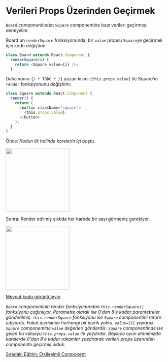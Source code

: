 <h1>Verileri Props Üzerinden Geçirmek</h1>

`Board` componentinden `Square` componentine bazı verileri geçirmeyi deneyelim.

Board'un `renderSquare` fonksiyonunda, bir `value` propsu `Square`ye geçirmek için kodu değiştirin:

```js
class Board extends React.Component {
  renderSquare(i) {
    return <Square value={i} />;
  }
```

Daha sonra `{/ * TODO * /}` yazan kısmı `{this.props.value}` ile Square'ın `render` fonksiyonunu değiştirin:

```js
class Square extends React.Component {
  render() {
    return (
      <button className="square">
        {this.props.value}
      </button>
    );
  }
}
```

Önce: <i>Kodun ilk halinde karelerin içi boştu.</i>

<img src="https://reactjs.org/static/tictac-empty-1566a4f8490d6b4b1ed36cd2c11fe4b6-a9336.png" height="200" />

Sonra: Render edilmiş çıktıda her karede bir sayı görmeniz gerekiyor.

<img src="https://reactjs.org/static/tictac-numbers-685df774da6da48f451356f33f4be8b2-be875.png" height="200" />

<a href="https://codepen.io/gaearon/pen/aWWQOG?editors=0010">Mevcut kodu görüntüleyin</a>

<i>`Board` componentinin render fonksiyonundan `this.renderSquare()` fonksiyonu çağırılıyor. Parametre olarak ise 0'dan 8'e kadar parametreler gönderilmiş. `this.renderSquare` fonksiyonu ise `Square` componentini return ediyordu. Fakat içerisinde herhangi bir içerik yoktu. `value={i}` yaparak `Square` componentine `value` değerleri gönderdik. `Square` componentinde ise gelen bu valueyu `this.props.value` ile yazdırdık. Böylece oyun alanımızda karelerde 0'dan 8'e kadar rakamlar yazdırarak verileri props üzerinden componente geçirmiş olduk.</i>

<a href="https://omergulcicek.github.io/reactjs/etkilesimli-component">Sıradaki Eğitim: Etkileşimli Component</a>

